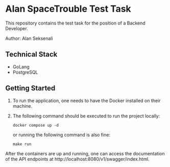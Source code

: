# Alan SpaceTrouble Test Task

This repository contains the test task for the position of a Backend Developer.

Author: Alan Seksenali

## Technical Stack

* GoLang
* PostgreSQL

## Getting Started

1. To run the application, one needs to have the Docker installed on their machine.

2. The following command should be executed to run the project locally:
   ```
   docker compose up -d
   ```
   or running the following command is also fine:
   ```
   make run
   ```

After the containers are up and running, one can access the documentation of the API endpoints
at http://localhost:8080/v1/swagger/index.html.